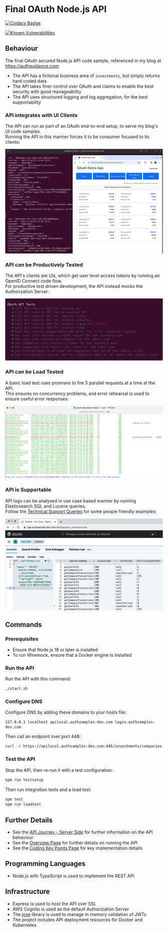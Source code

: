 # Final OAuth Node.js API

[![Codacy Badge](https://api.codacy.com/project/badge/Grade/adc8714adb3446f3858f16e15c2118e0)](https://app.codacy.com/gh/gary-archer/oauth.apisample.nodejs?utm_source=github.com&utm_medium=referral&utm_content=gary-archer/oauth.apisample.nodejs&utm_campaign=Badge_Grade)

[![Known Vulnerabilities](https://snyk.io/test/github/gary-archer/oauth.apisample.nodejs/badge.svg?targetFile=package.json)](https://snyk.io/test/github/gary-archer/oauth.apisample.nodejs?targetFile=package.json)

## Behaviour

The final OAuth secured Node.js API code sample, referenced in my blog at https://authguidance.com:

- The API has a fictional business area of `investments`, but simply returns hard coded data
- The API takes finer control over OAuth and claims to enable the best security with good manageability
- The API uses structured logging and log aggregation, for the best supportability

### API integrates with UI Clients

The API can run as part of an OAuth end-to-end setup, to serve my blog's UI code samples.\
Running the API in this manner forces it to be consumer focused to its clients:

![SPA and API](./images/spa-and-api.png)

### API can be Productively Tested

The API's clients are UIs, which get user level access tokens by running an OpenID Connect code flow.\
For productive test driven development, the API instead mocks the Authorization Server:

![Test Driven Development](./images/tests.png)

### API can be Load Tested

A basic load test uses promises to fire 5 parallel requests at a time at the API.\
This ensures no concurrency problems, and error rehearsal is used to ensure useful error responses:

![Load Test](./images/loadtest.png)

### API is Supportable

API logs can be analysed in use case based manner by running Elasticsearch SQL and Lucene queries.\
Follow the [Technical Support Queries](https://authguidance.com/2019/08/02/intelligent-api-platform-analysis/) for some people friendly examples:

![Support Queries](./images/support-queries.png)

## Commands

### Prerequisites

- Ensure that Node.js 18 or later is installed
- To run Wiremock, ensure that a Docker engine is installed

### Run the API

Run the API with this command:

```bash
./start.sh
```

### Configure DNS

Configure DNS by adding these domains to your hosts file:

```text
127.0.0.1 localhost apilocal.authsamples-dev.com login.authsamples-dev.com
```

Then call an endpoint over port 446:

```bash
curl -k https://apilocal.authsamples-dev.com:446/investments/companies
```

### Test the API

Stop the API, then re-run it with a test configuration:

```bash
npm run testsetup
```

Then run integration tests and a load test:

```bash
npm test
npm run loadtest
```

## Further Details

* See the [API Journey - Server Side](https://authguidance.com/api-journey-server-side/) for further information on the API behaviour
* See the [Overview Page](https://authguidance.com/api-architecture-node/) for further details on running the API
* See the [Coding Key Points Page](https://authguidance.com/final-nodeapi-coding-key-points/) for key implementation details

## Programming Languages

* Node.js with TypeScript is used to implement the REST API

## Infrastructure

* Express is used to host the API over SSL
* AWS Cognito is used as the default Authorization Server
* The [jose](https://github.com/panva/jose) library is used to manage in memory validation of JWTs
* The project includes API deployment resources for Docker and Kubernetes
